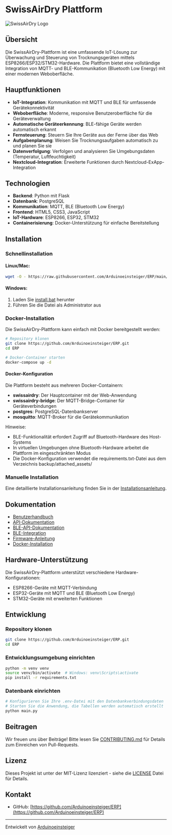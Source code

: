 # SwissAirDry Plattform

![SwissAirDry Logo](static/img/logo.png)

## Übersicht

Die SwissAirDry-Plattform ist eine umfassende IoT-Lösung zur Überwachung und Steuerung von Trocknungsgeräten mittels ESP8266/ESP32/STM32-Hardware. Die Plattform bietet eine vollständige Integration von MQTT- und BLE-Kommunikation (Bluetooth Low Energy) mit einer modernen Weboberfläche.

## Hauptfunktionen

- **IoT-Integration**: Kommunikation mit MQTT und BLE für umfassende Gerätekonnektivität
- **Weboberfläche**: Moderne, responsive Benutzeroberfläche für die Geräteverwaltung
- **Automatische Geräteerkennung**: BLE-fähige Geräte werden automatisch erkannt
- **Fernsteuerung**: Steuern Sie Ihre Geräte aus der Ferne über das Web
- **Aufgabenplanung**: Weisen Sie Trocknungsaufgaben automatisch zu und planen Sie sie
- **Datenverfolgung**: Verfolgen und analysieren Sie Umgebungsdaten (Temperatur, Luftfeuchtigkeit)
- **Nextcloud-Integration**: Erweiterte Funktionen durch Nextcloud-ExApp-Integration

## Technologien

- **Backend**: Python mit Flask
- **Datenbank**: PostgreSQL
- **Kommunikation**: MQTT, BLE (Bluetooth Low Energy)
- **Frontend**: HTML5, CSS3, JavaScript
- **IoT-Hardware**: ESP8266, ESP32, STM32
- **Containerisierung**: Docker-Unterstützung für einfache Bereitstellung

## Installation

### Schnellinstallation

#### Linux/Mac:
```bash
wget -O - https://raw.githubusercontent.com/Arduinoeinsteiger/ERP/main/install.sh | sudo bash
```

#### Windows:
1. Laden Sie [install.bat](https://raw.githubusercontent.com/Arduinoeinsteiger/ERP/main/install.bat) herunter
2. Führen Sie die Datei als Administrator aus

### Docker-Installation

Die SwissAirDry-Plattform kann einfach mit Docker bereitgestellt werden:

```bash
# Repository klonen
git clone https://github.com/Arduinoeinsteiger/ERP.git
cd ERP

# Docker-Container starten
docker-compose up -d
```

#### Docker-Konfiguration

Die Plattform besteht aus mehreren Docker-Containern:
- **swissairdry**: Der Hauptcontainer mit der Web-Anwendung
- **swissairdry-bridge**: Der MQTT-Bridge-Container für Geräteverbindungen
- **postgres**: PostgreSQL-Datenbankserver
- **mosquitto**: MQTT-Broker für die Gerätekommunikation

Hinweise:
- BLE-Funktionalität erfordert Zugriff auf Bluetooth-Hardware des Host-Systems
- In virtuellen Umgebungen ohne Bluetooth-Hardware arbeitet die Plattform im eingeschränkten Modus
- Die Docker-Konfiguration verwendet die requirements.txt-Datei aus dem Verzeichnis backup/attached_assets/

### Manuelle Installation

Eine detaillierte Installationsanleitung finden Sie in der [Installationsanleitung](docs/installation.md).

## Dokumentation

- [Benutzerhandbuch](docs/user_guide.md)
- [API-Dokumentation](docs/api.md)
- [BLE-API-Dokumentation](docs/ble_api.md)
- [BLE-Integration](docs/ble_integration.md)
- [Firmware-Anleitung](docs/firmware.md)
- [Docker-Installation](docs/docker_installation.md)

## Hardware-Unterstützung

Die SwissAirDry-Plattform unterstützt verschiedene Hardware-Konfigurationen:

- ESP8266-Geräte mit MQTT-Verbindung
- ESP32-Geräte mit MQTT und BLE (Bluetooth Low Energy)
- STM32-Geräte mit erweiterten Funktionen

## Entwicklung

### Repository klonen

```bash
git clone https://github.com/Arduinoeinsteiger/ERP.git
cd ERP
```

### Entwicklungsumgebung einrichten

```bash
python -m venv venv
source venv/bin/activate  # Windows: venv\Scripts\activate
pip install -r requirements.txt
```

### Datenbank einrichten

```bash
# Konfigurieren Sie Ihre .env-Datei mit den Datenbankverbindungsdaten
# Starten Sie die Anwendung, die Tabellen werden automatisch erstellt
python main.py
```

## Beitragen

Wir freuen uns über Beiträge! Bitte lesen Sie [CONTRIBUTING.md](CONTRIBUTING.md) für Details zum Einreichen von Pull-Requests.

## Lizenz

Dieses Projekt ist unter der MIT-Lizenz lizenziert - siehe die [LICENSE](LICENSE) Datei für Details.

## Kontakt

- GitHub: [https://github.com/Arduinoeinsteiger/ERP](https://github.com/Arduinoeinsteiger/ERP)

---

Entwickelt von [Arduinoeinsteiger](https://github.com/Arduinoeinsteiger)